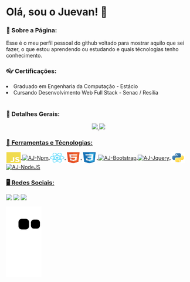 <h1> Olá, sou o Juevan! 👋</h1>
<h3>📌 Sobre a Página:</h3>
<p>Esse é o meu perfil pessoal do github voltado para mostrar aquilo que sei fazer, o que estou aprendendo ou estudando e quais técnologias tenho conhecimento.</p>
<h3>👓 Certificações:</h3>
<li>Graduado em Engenharia da Computação - Estácio</li>
<li>Cursando Desenvolvimento Web Full Stack - Senac / Resília</li>
<br>
<h3>🔑 Detalhes Gerais:</h3>
<div align="center">
  <a href="https://github.com/Juevan">
  <img height="160em" src="https://github-readme-stats.vercel.app/api?username=Juevan&show_icons=true&theme=dracula&include_all_commits=true&count_private=true"/>
  <img height="160em" src="https://github-readme-stats.vercel.app/api/top-langs/?username=Juevan&layout=compact&langs_count=7&theme=dracula"/>
</div>
<h3>🔭 Ferramentas e Técnologias:</h3>
<div style="display: inline_block">
  <img align="center" alt="AJ-Js" height="30" width="40" src="https://raw.githubusercontent.com/devicons/devicon/master/icons/javascript/javascript-plain.svg">
  <img align="center" alt="AJ-Npm" height="30" width="40" src="https://cdn.jsdelivr.net/gh/devicons/devicon/icons/npm/npm-original-wordmark.svg">
  <img align="center" alt="AJ-React" height="30" width="40" src="https://raw.githubusercontent.com/devicons/devicon/master/icons/react/react-original.svg">
  <img align="center" alt="AJ-HTML" height="30" width="40" src="https://raw.githubusercontent.com/devicons/devicon/master/icons/html5/html5-original.svg">
  <img align="center" alt="AJ-CSS" height="30" width="40" src="https://raw.githubusercontent.com/devicons/devicon/master/icons/css3/css3-original.svg">
  <img align="center" alt="AJ-Bootstrap" height="30" width="40" src="https://cdn.jsdelivr.net/gh/devicons/devicon/icons/bootstrap/bootstrap-original.svg">
  <img align="center" alt="AJ-Jquery" height="30" width="40" src="https://cdn.jsdelivr.net/gh/devicons/devicon/icons/jquery/jquery-original.svg">
  <img align="center" alt="AJ-Python" height="30" width="40" src="https://raw.githubusercontent.com/devicons/devicon/master/icons/python/python-original.svg">
  <img align="center" alt="AJ-NodeJS" height="30" width="40" src="https://cdn.jsdelivr.net/gh/devicons/devicon/icons/nodejs/nodejs-original.svg">
</div>
<h3>🖥 Redes Sociais:</h3>
<div> 
  <a href="https://www.instagram.com/ajuevan/" target="_blank"><img src="https://img.shields.io/badge/-Instagram-%23E4405F?style=for-the-badge&logo=instagram&logoColor=white" target="_blank"></a>
  <a href = "mailto:antoniojuevan@gmail.com"><img src="https://img.shields.io/badge/-Gmail-%23333?style=for-the-badge&logo=gmail&logoColor=white" target="_blank"></a>
  <a href="https://www.linkedin.com/in/ajuevan/" target="_blank"><img src="https://img.shields.io/badge/-LinkedIn-%230077B5?style=for-the-badge&logo=linkedin&logoColor=white" target="_blank"></a> 
 
![Snake animation](https://github.com/Juevan/Juevan/blob/output/github-contribution-grid-snake.svg)
 
</div>

